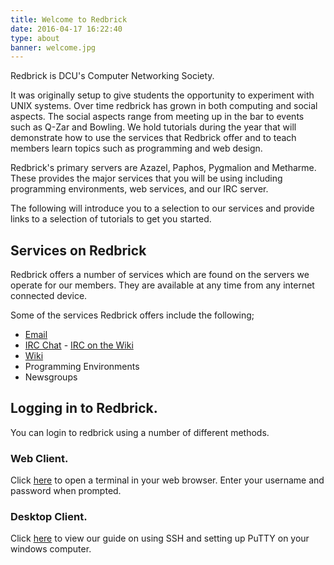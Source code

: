 ```yaml
---
title: Welcome to Redbrick
date: 2016-04-17 16:22:40
type: about
banner: welcome.jpg
---
```


Redbrick is DCU's Computer Networking Society.

It was originally setup to give students the opportunity to experiment with UNIX systems. Over time redbrick has grown in both computing and social aspects. The social aspects range from meeting up in the bar to events such as Q-Zar and Bowling.
We hold tutorials during the year that will demonstrate how to use the services that Redbrick offer and to teach members learn topics such as programming and web design.

Redbrick's primary servers are Azazel, Paphos, Pygmalion and Metharme. These provides the major services that you will be using including programming environments, web services, and our IRC server.

The following will introduce you to a selection to our services and provide links to a selection of tutorials to get you started.

## Services on Redbrick
Redbrick offers a number of services which are found on the servers we operate for our members. They are available at any time from any internet connected device.

Some of the services Redbrick offers include the following;
  - [Email](https://webmail.redbrick.dcu.ie/)
  - [IRC Chat](https://webchat.redbrick.dcu.ie) - [IRC on the Wiki](http://wiki.redbrick.dcu.ie/mw/IRC)
  - [Wiki](https://wiki.redbrick.dcu.ie)
  - Programming Environments
  - Newsgroups

## Logging in to Redbrick.
You can login to redbrick using a number of different methods.

### Web Client.
Click [here](https://www.redbrick.dcu.ie/wetty) to open a terminal in your web browser. Enter your username and password when prompted.

### Desktop Client.
Click [here](http://wiki.redbrick.dcu.ie/mw/Connect) to view our guide on using SSH and setting up PuTTY on your windows computer.
